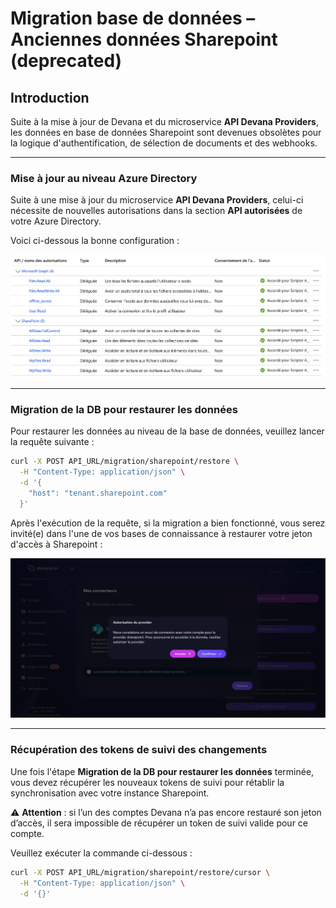 # Migration base de données – Anciennes données Sharepoint (deprecated)

## Introduction

Suite à la mise à jour de Devana et du microservice **API Devana Providers**, les données en base de données Sharepoint sont devenues obsolètes pour la logique d'authentification, de sélection de documents et des webhooks.

---

### Mise à jour au niveau Azure Directory

Suite à une mise à jour du microservice **API Devana Providers**, celui-ci nécessite de nouvelles autorisations dans la section **API autorisées** de votre Azure Directory.

Voici ci-dessous la bonne configuration :

![Image](./assets/config-ad.png)

---

### Migration de la DB pour restaurer les données

Pour restaurer les données au niveau de la base de données, veuillez lancer la requête suivante :

```bash
curl -X POST API_URL/migration/sharepoint/restore \
  -H "Content-Type: application/json" \
  -d '{
    "host": "tenant.sharepoint.com"
  }'
```  



Après l'exécution de la requête, si la migration a bien fonctionné, vous serez invité(e) dans l'une de vos bases de connaissance à restaurer votre jeton d'accès à Sharepoint :

![Image](./assets/refresh-token.png)

---

### Récupération des tokens de suivi des changements

Une fois l'étape **Migration de la DB pour restaurer les données** terminée, vous devez récupérer les nouveaux tokens de suivi pour rétablir la synchronisation avec votre instance Sharepoint.

:warning: **Attention** : si l’un des comptes Devana n’a pas encore restauré son jeton d’accès, il sera impossible de récupérer un token de suivi valide pour ce compte.

Veuillez exécuter la commande ci-dessous :

```bash
curl -X POST API_URL/migration/sharepoint/restore/cursor \
  -H "Content-Type: application/json" \
  -d '{}'
